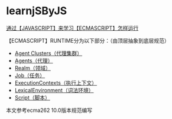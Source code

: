 # learnjSByJS

[通过【JAVASCRIPT】来学习【ECMASCRIPT】怎样运行](https://github.com/WARJY/learnjSByJS/blob/master/src/index.js)

【ECMASCRIPT】RUNTIME分为以下部分：（由顶层抽象到底层规范）
-   [Agent Clusters（代理集群）](https://github.com/WARJY/learnjSByJS/blob/master/src/Agent&AgentCluster.md)
-   [Agents（代理）](https://github.com/WARJY/learnjSByJS/blob/master/src/Agent&AgentCluster.md)
-   [Realm（领域）](https://github.com/WARJY/learnjSByJS/blob/master/src/Realm.js)
-   [Job（任务）](https://github.com/WARJY/learnjSByJS/blob/master/src/Job.js)
-   [ExecutionContexts（执行上下文）](https://github.com/WARJY/learnjSByJS/blob/master/src/ExecutionContexts.js)
-   [LexicalEnvironment（词法环境）](https://github.com/WARJY/learnjSByJS/blob/master/src/LexicalEnvironment.js)
-   [Script（脚本）](https://github.com/WARJY/learnjSByJS/blob/master/src/Script.js)

本文参考ecma262 10.0版本规范编写
